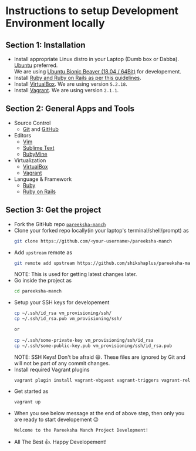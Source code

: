 # Instructions to setup Development Environment locally

## Section 1: Installation

- Install appropriate Linux distro in your Laptop (Dumb box or Dabba). [Ubuntu](https://www.ubuntu.com/download/desktop) preferred.   
  We are using [Ubuntu Bionic Beaver (18.04 / 64Bit)](https://wiki.ubuntu.com/BionicBeaver) for developement.
- Install [Ruby and Ruby on Rails as per this guidelines](https://gorails.com/setup/ubuntu/18.04).
- Install [VirtualBox](https://www.virtualbox.org/wiki/Downloads).
  We are using version `5.2.18`.
- Install [Vagrant](https://www.vagrantup.com/downloads.html).
  We are using version `2.1.1`.
  
## Section 2: General Apps and Tools

- Source Control
  - [Git](https://git-scm.com/) and [GitHub](https://github.com)
- Editors
  - [Vim](https://www.vim.org/) 
  - [Sublime Text](https://www.sublimetext.com/)
  - [RubyMine](https://www.jetbrains.com/ruby/) 
- Virtualization
  - [VirtualBox](https://www.virtualbox.org)
  - [Vagrant](https://www.vagrantup.com)
- Language & Framework
  - [Ruby](https://www.ruby-lang.org)
  - [Ruby on Rails](https://rubyonrails.org/)

## Section 3: Get the project

- Fork the GitHub repo [`pareeksha-manch`](https://github.com/shikshaplus/pareeksha-manch)
- Clone your forked repo locally(in your laptop's terminal/shell/prompt) as
  ```bash
  git clone https://github.com/<your-username>/pareeksha-manch
  ```
- Add `upstream` remote as
  ```bash
  git remote add upstream https://github.com/shikshaplus/pareeksha-manch
  ```
  NOTE: This is used for getting latest changes later.
- Go inside the project as
  ```bash
  cd pareeksha-manch  
  ```
- Setup your SSH keys for developement
  ```bash
  cp ~/.ssh/id_rsa vm_provisioning/ssh/
  cp ~/.ssh/id_rsa.pub vm_provisioning/ssh/

  or 
    
  cp ~/.ssh/some-private-key vm_provisioning/ssh/id_rsa
  cp ~/.ssh/some-public-key.pub vm_provisioning/ssh/id_rsa.pub
  ```
  NOTE: SSH Keys! Don't be afraid :smile:. These files are ignored by Git and will not be part of any commit changes.    
- Install required Vagrant plugins
  ```bash
  vagrant plugin install vagrant-vbguest vagrant-triggers vagrant-reload
  ```
- Get started as
  ```bash
  vagrant up  
  ```
- When you see below message at the end of above step, then only you are ready to start developement :wink:
  ```bash
  Welcome to the Pareeksha Manch Project Development!
  ```
- All The Best :thumbsup:. Happy Developement!
